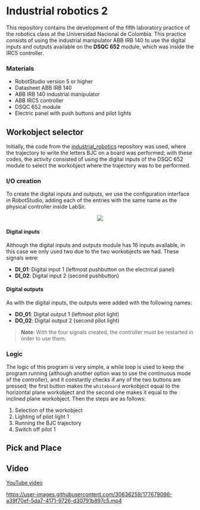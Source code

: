 # Industrial robotics 2
This repository contains the development of the fifth laboratory practice of the robotics class at the Universidad Nacional de Colombia. This practice consists of using the industrial manipulator ABB IRB 140 to use the digital inputs and outputs available on the **DSQC 652** module, which was inside the IRC5 controller.

### Materials
* RobotStudio version 5 or higher
* Datasheet ABB IRB 140
* ABB IRB 140 industrial manipulator
* ABB IRC5 controller
* DSQC 652 module
* Electric panel with push buttons and pilot lights

## Workobject selector
Initially, the code from the [industrial_robotics](https://github.com/cychitivav/industrial_robotics) repository was used, where the trajectory to write the letters BJC on a board was performed; with these codes, the activity consisted of using the digital inputs of the DSQC 652 module to select the workobject where the trajectory was to be performed.

### I/O creation
To create the digital inputs and outputs, we use the configuration interface in RobotStudio, adding each of the entries with the same name as the physical controller inside LabSir.

<div align="center">
    <img src="https://user-images.githubusercontent.com/30636259/177681629-53bcc18b-1d18-47e3-b61e-ff4a8d69c3e1.png" width"750" />
</div>


#### Digital inputs
Although the digital inputs and outputs module has 16 inputs available, in this case we only used two due to the two workobjects we had. These signals were:

* __DI_01__: Digital input 1 (leftmost pushbutton on the electrical panel)
* __DI_02__: Digital input 2 (second pushbutton)

#### Digital outputs
As with the digital inputs, the outputs were added with the following names:

* __DO_01__: Digital output 1 (leftmost pilot light)
* __DO_02__: Digital output 2 (second pilot light)

> __Note__: With the four signals created, the controller must be restarted in order to use them.


### Logic
The logic of this program is very simple, a while loop is used to keep the program running (although another option was to use the continuous mode of the controller), and it constantly checks if any of the two buttons are pressed; the first button makes the `whiteboard` workobject equal to the horizontal plane workobject and the second one makes it equal to the inclined plane workobject. Then the steps are as follows:

1. Selection of the workobject
1. Lighting of pilot light 1
1. Running the BJC trajectory
1. Switch off pilot 1


## Pick and Place

## Video
[YouTube video](https://www.youtube.com/watch?v=zrBCsUkrswo)

https://user-images.githubusercontent.com/30636259/177679096-a39f70ef-5da7-4171-9726-d30791b897c5.mp4

